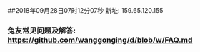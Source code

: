 ##2018年09月28日07时12分07秒 新址: 159.65.120.155
### 兔友常见问题及解答: https://github.com/wanggonging/d/blob/w/FAQ.md
